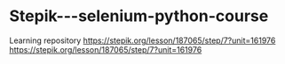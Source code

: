 # Stepik---selenium-python-course
Learning repository
https://stepik.org/lesson/187065/step/7?unit=161976
https://stepik.org/lesson/187065/step/7?unit=161976
